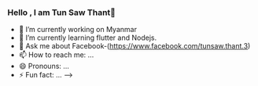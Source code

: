 ### Hello , I am Tun Saw Thant👋

- 🔭 I’m currently working on Myanmar
- 🌱 I’m currently learning flutter and Nodejs.
- 💬 Ask me about Facebook-(https://www.facebook.com/tunsaw.thant.3)
- 📫 How to reach me: ...
- 😄 Pronouns: ...
- ⚡ Fun fact: ...
-->
